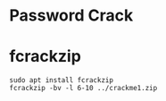 # Password Crack
# fcrackzip
```bazh
sudo apt install fcrackzip
fcrackzip -bv -l 6-10 ../crackme1.zip
```
